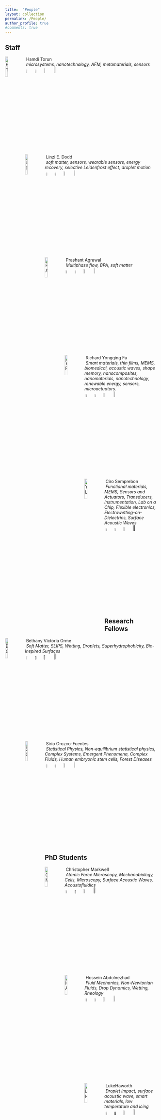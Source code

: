 ```yaml
---
title:  "People"
layout: collection
permalink: /People/
author_profile: true
#comments: true
---
```


## Staff

<img src="{{ site.url }}{{ site.baseurl }}/assets/profiles/profile_im_HT.jpg" alt="HT" style="float: left;width: 13%"/>&nbsp;Hamdi Torun <br>&nbsp;*microsystems, nanotechnology, AFM, metamaterials, sensors* <br>&nbsp;<a href="https://researchportal.northumbria.ac.uk/en/persons/hamdi-torun"><img src="{{ site.url }}{{ site.baseurl }}/assets/profiles/nuw.png" alt="HT" style="width: 5%; border: none; text-decoration: none"/></a>&nbsp;<a href="https://scholar.google.com/citations?user=h9gO5GAAAAAJ&hl=en"><img src="{{ site.url }}{{ site.baseurl }}/assets/profiles/google.png" alt="HT" style="width: 5%; border: none; text-decoration: none"/></a>&nbsp;<a href="https://www.linkedin.com/in/hamditorun/"><img src="{{ site.url }}{{ site.baseurl }}/assets/profiles/linkedin.png" alt="HT" style="width: 6%; border: none; text-decoration: none"/></a>&nbsp;<a href="https://www.researchgate.net/profile/Hamdi-Torun/"><img src="{{ site.url }}{{ site.baseurl }}/assets/profiles/rg.png" alt="HT" style="width: 7%; border: none; text-decoration: none"/></a>&nbsp;

<img src="{{ site.url }}{{ site.baseurl }}/assets/profiles/profile_im_LD.jpg" alt="LD" style="float: left;width: 13%"/>&nbsp;Linzi E. Dodd <br>&nbsp;*soft matter, sensors, wearable sensors, energy recovery, selective Leidenfrost effect, droplet motion* <br>&nbsp;<a href="https://researchportal.northumbria.ac.uk/en/persons/linzi-dodd"><img src="{{ site.url }}{{ site.baseurl }}/assets/profiles/nuw.png" alt="LD" style="width: 5%; border: none; text-decoration: none"/></a>&nbsp;<a href="https://scholar.google.com/citations?user=LK5Mn2oAAAAJ&hl=en"><img src="{{ site.url }}{{ site.baseurl }}/assets/profiles/google.png" alt="LD" style="width: 5%; border: none; text-decoration: none"/></a>&nbsp;<a href="https://uk.linkedin.com/in/linzidodd"><img src="{{ site.url }}{{ site.baseurl }}/assets/profiles/linkedin.png" alt="LD" style="width: 6%; border: none; text-decoration: none"/></a>&nbsp;<a href="https://www.researchgate.net/profile/Linzi-Dodd"><img src="{{ site.url }}{{ site.baseurl }}/assets/profiles/rg.png" alt="LD" style="width: 7%; border: none; text-decoration: none"/></a>&nbsp;

<img src="{{ site.url }}{{ site.baseurl }}/assets/profiles/profile_im_PA.png" alt="PA" style="float: left;width: 13%"/>&nbsp;Prashant Agrawal <br>&nbsp;*Multiphase flow, BPA, soft matter* <br>&nbsp;<a href="https://researchportal.northumbria.ac.uk/en/researchers/prashant-agrawal(77d1b36e-20c5-44a5-8f7e-97211143c73c).html"><img src="{{ site.url }}{{ site.baseurl }}/assets/profiles/nuw.png" alt="PA" style="width: 5%; border: none; text-decoration: none"/></a>&nbsp;<a href="https://scholar.google.co.in/citations?user=GGesizEAAAAJ&hl=en"><img src="{{ site.url }}{{ site.baseurl }}/assets/profiles/google.png" alt="PA" style="width: 5%; border: none; text-decoration: none"/></a>&nbsp;<a href="https://www.linkedin.com/in/agwlpra/?originalSubdomain=in"><img src="{{ site.url }}{{ site.baseurl }}/assets/profiles/linkedin.png" alt="PA" style="width: 6%; border: none; text-decoration: none"/></a>&nbsp;<a href="https://www.researchgate.net/profile/Prashant_Agrawal6"><img src="{{ site.url }}{{ site.baseurl }}/assets/profiles/rg.png" alt="PA" style="width: 7%; border: none; text-decoration: none"/></a>&nbsp;

<img src="{{ site.url }}{{ site.baseurl }}/assets/profiles/profile_im_YF.jpg" alt="YF" style="float: left;width: 13%"/>&nbsp;Richard  Yongqing Fu <br>&nbsp;*Smart materials, thin films, MEMS, biomedical, acoustic waves, shape memory, nanocomposites, nanomaterials, nanotechnology, renewable energy, sensors, microactuators.* <br>&nbsp;<a href="https://researchportal.northumbria.ac.uk/en/persons/yongqing-richard-fu"><img src="{{ site.url }}{{ site.baseurl }}/assets/profiles/nuw.png" alt="YF" style="width: 5%; border: none; text-decoration: none"/></a>&nbsp;<a href="http://scholar.google.co.uk/citations?user=faszbxEAAAAJ"><img src="{{ site.url }}{{ site.baseurl }}/assets/profiles/google.png" alt="YF" style="width: 5%; border: none; text-decoration: none"/></a>&nbsp;<a href="https://www.linkedin.com/in/richard-fu-8b1b90164/"><img src="{{ site.url }}{{ site.baseurl }}/assets/profiles/linkedin.png" alt="YF" style="width: 6%; border: none; text-decoration: none"/></a>&nbsp;<a href="https://www.researchgate.net/profile/Yong-Qing-richard-Fu"><img src="{{ site.url }}{{ site.baseurl }}/assets/profiles/rg.png" alt="YF" style="width: 7%; border: none; text-decoration: none"/></a>&nbsp;

<img src="{{ site.url }}{{ site.baseurl }}/assets/profiles/profile_im_YL.jpg" alt="YL" style="float: left;width: 13%"/>&nbsp;Ciro Semprebon <br>&nbsp;*Functional materials, MEMS, Sensors and Actuators, Transducers, Instrumentation, Lab on a Chip, Flexible electronics, Electrowetting-on-Dielectrics, Surface Acoustic Waves* <br>&nbsp;<a href="https://researchportal.northumbria.ac.uk/en/persons/yifan-li"><img src="{{ site.url }}{{ site.baseurl }}/assets/profiles/nuw.png" alt="YL" style="width: 5%; border: none; text-decoration: none"/></a>&nbsp;<a href="https://scholar.google.com/citations?hl=en&user=JIaWbuYAAAAJ"><img src="{{ site.url }}{{ site.baseurl }}/assets/profiles/google.png" alt="YL" style="width: 5%; border: none; text-decoration: none"/></a>&nbsp;<a href="https://uk.linkedin.com/in/yifan-li-047a356"><img src="{{ site.url }}{{ site.baseurl }}/assets/profiles/linkedin.png" alt="YL" style="width: 6%; border: none; text-decoration: none"/></a>&nbsp;<a href=""><img src="{{ site.url }}{{ site.baseurl }}/assets/profiles/rg.png" alt="YL" style="width: 7%; border: none; text-decoration: none"/></a>&nbsp;

## Research Fellows

<img src="{{ site.url }}{{ site.baseurl }}/assets/profiles/profile_im_BO.jpg" alt="BO" style="float: left;width: 13%"/>&nbsp;Bethany Victoria Orme <br>&nbsp;*Soft Matter, SLIPS, Wetting, Droplets, Superhydrophobicity, Bio-Inspired Surfaces* <br>&nbsp;<a href="https://researchportal.northumbria.ac.uk/en/persons/bethany-orme"><img src="{{ site.url }}{{ site.baseurl }}/assets/profiles/nuw.png" alt="BO" style="width: 5%; border: none; text-decoration: none"/></a>&nbsp;<a href=""><img src="{{ site.url }}{{ site.baseurl }}/assets/profiles/google.png" alt="BO" style="width: 5%; border: none; text-decoration: none"/></a>&nbsp;<a href=""><img src="{{ site.url }}{{ site.baseurl }}/assets/profiles/linkedin.png" alt="BO" style="width: 6%; border: none; text-decoration: none"/></a>&nbsp;<a href=""><img src="{{ site.url }}{{ site.baseurl }}/assets/profiles/rg.png" alt="BO" style="width: 7%; border: none; text-decoration: none"/></a>&nbsp;


<img src="{{ site.url }}{{ site.baseurl }}/assets/profiles/profile_im_SO.jpg" alt="SO" style="float: left;width: 13%"/>&nbsp;Sirio  Orozco-Fuentes <br>&nbsp;*Statistical Physics, Non-equilibrium statistical physics, Complex Systems, Emergent Phenomena, Complex Fluids, Human embryonic stem cells, Forest Diseases* <br>&nbsp;<a href="https://www.northumbria.ac.uk/about-us/our-staff/o/sirio-orozco-fuentes/"><img src="{{ site.url }}{{ site.baseurl }}/assets/profiles/nuw.png" alt="SO" style="width: 5%; border: none; text-decoration: none"/></a>&nbsp;<a href="https://scholar.google.co.uk/citations?user=5zWfkmwAAAAJ&hl=en&oi=ao"><img src="{{ site.url }}{{ site.baseurl }}/assets/profiles/google.png" alt="SO" style="width: 5%; border: none; text-decoration: none"/></a>&nbsp;<a href="https://uk.linkedin.com/in/sirio-orozco-fuentes"><img src="{{ site.url }}{{ site.baseurl }}/assets/profiles/linkedin.png" alt="SO" style="width: 6%; border: none; text-decoration: none"/></a>&nbsp;<a href="https://www.researchgate.net/profile/Sirio_Orozco-Fuentes"><img src="{{ site.url }}{{ site.baseurl }}/assets/profiles/rg.png" alt="SO" style="width: 7%; border: none; text-decoration: none"/></a>&nbsp;


## PhD Students


<img src="{{ site.url }}{{ site.baseurl }}/assets/profiles/profile_im_CM.jpg" alt="CM" style="float: left;width: 13%"/>&nbsp;Christopher Markwell <br>&nbsp;*Atomic Force Microscopy, Mechanobiology, Cells, Microscopy, Surface Acoustic Waves, Acoustofluidics* <br>&nbsp;<a href="https://researchportal.northumbria.ac.uk/en/persons/christopher-markwell"><img src="{{ site.url }}{{ site.baseurl }}/assets/profiles/nuw.png" alt="CM" style="width: 5%; border: none; text-decoration: none"/></a>&nbsp;<a href=""><img src="{{ site.url }}{{ site.baseurl }}/assets/profiles/google.png" alt="CM" style="width: 5%; border: none; text-decoration: none"/></a>&nbsp;<a href="https://uk.linkedin.com/in/christopher-markwell-400374123"><img src="{{ site.url }}{{ site.baseurl }}/assets/profiles/linkedin.png" alt="CM" style="width: 6%; border: none; text-decoration: none"/></a>&nbsp;<a href=""><img src="{{ site.url }}{{ site.baseurl }}/assets/profiles/rg.png" alt="CM" style="width: 7%; border: none; text-decoration: none"/></a>&nbsp;

<img src="{{ site.url }}{{ site.baseurl }}/assets/profiles/profile_im_HA.png" alt="HA" style="float: left;width: 13%"/>&nbsp;Hossein Abdolnezhad <br>&nbsp;*Fluid Mechanics, Non-Newtonian Fluids, Drop Dynamics, Wetting, Rheology* <br>&nbsp;<a href="https://researchportal.northumbria.ac.uk/en/persons/hossein-abdolnezhad"><img src="{{ site.url }}{{ site.baseurl }}/assets/profiles/nuw.png" alt="HA" style="width: 5%; border: none; text-decoration: none"/></a>&nbsp;<a href="https://scholar.google.com/citations?user=CmRD0FgAAAAJ&hl=en
"><img src="{{ site.url }}{{ site.baseurl }}/assets/profiles/google.png" alt="HA" style="width: 5%; border: none; text-decoration: none"/></a>&nbsp;<a href="https://uk.linkedin.com/in/hossein-abdolnezhad-13670120a"><img src="{{ site.url }}{{ site.baseurl }}/assets/profiles/linkedin.png" alt="HA" style="width: 6%; border: none; text-decoration: none"/></a>&nbsp;<a href="https://www.researchgate.net/profile/Hossein-Abdolnezhad"><img src="{{ site.url }}{{ site.baseurl }}/assets/profiles/rg.png" alt="HA" style="width: 7%; border: none; text-decoration: none"/></a>&nbsp;

<img src="{{ site.url }}{{ site.baseurl }}/assets/profiles/profile_im_LH.jpg" alt="LH" style="float: left;width: 13%"/>&nbsp;LukeHaworth <br>&nbsp;*Droplet impact, surface acoustic wave, smart materials, low temperature and icing* <br>&nbsp;<a href="https://researchportal.northumbria.ac.uk/en/persons/luke-haworth"><img src="{{ site.url }}{{ site.baseurl }}/assets/profiles/nuw.png" alt="LH" style="width: 5%; border: none; text-decoration: none"/></a>&nbsp;<a href=""><img src="{{ site.url }}{{ site.baseurl }}/assets/profiles/google.png" alt="LH" style="width: 5%; border: none; text-decoration: none"/></a>&nbsp;<a href="https://www.linkedin.com/in/luke-haworth-17770812a/"><img src="{{ site.url }}{{ site.baseurl }}/assets/profiles/linkedin.png" alt="LH" style="width: 6%; border: none; text-decoration: none"/></a>&nbsp;<a href="https://www.researchgate.net/profile/Luke-Haworth"><img src="{{ site.url }}{{ site.baseurl }}/assets/profiles/rg.png" alt="LH" style="width: 7%; border: none; text-decoration: none"/></a>&nbsp;








## Alumni



